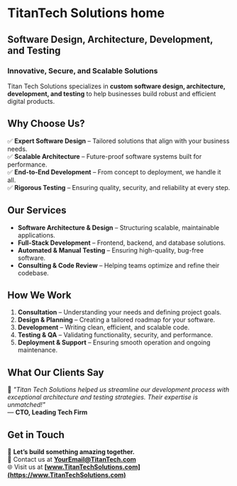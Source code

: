 # TitanTech Solutions home

## **Software Design, Architecture, Development, and Testing**

### **Innovative, Secure, and Scalable Solutions**
Titan Tech Solutions specializes in **custom software design, architecture, development, and testing** to help businesses build robust and efficient digital products.

## **Why Choose Us?**
✅ **Expert Software Design** – Tailored solutions that align with your business needs.  
✅ **Scalable Architecture** – Future-proof software systems built for performance.  
✅ **End-to-End Development** – From concept to deployment, we handle it all.  
✅ **Rigorous Testing** – Ensuring quality, security, and reliability at every step.  

## **Our Services**
- **Software Architecture & Design** – Structuring scalable, maintainable applications.  
- **Full-Stack Development** – Frontend, backend, and database solutions.  
- **Automated & Manual Testing** – Ensuring high-quality, bug-free software.  
- **Consulting & Code Review** – Helping teams optimize and refine their codebase.  

## **How We Work**
1. **Consultation** – Understanding your needs and defining project goals.  
2. **Design & Planning** – Creating a tailored roadmap for your software.  
3. **Development** – Writing clean, efficient, and scalable code.  
4. **Testing & QA** – Validating functionality, security, and performance.  
5. **Deployment & Support** – Ensuring smooth operation and ongoing maintenance.  

## **What Our Clients Say**
📢 *"Titan Tech Solutions helped us streamline our development process with exceptional architecture and testing strategies. Their expertise is unmatched!"*  
— **CTO, Leading Tech Firm**

## **Get in Touch**
🚀 **Let’s build something amazing together.**  
📧 Contact us at **[YourEmail@TitanTech.com](mailto:YourEmail@TitanTech.com)**  
🌐 Visit us at **[www.TitanTechSolutions.com](https://www.TitanTechSolutions.com)**  
